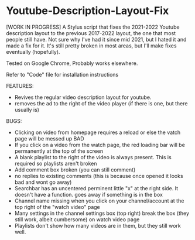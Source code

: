 # Youtube-Description-Layout-Fix
[WORK IN PROGRESS]
A Stylus script that fixes the 2021-2022 Youtube description layout to the previous 2017-2022 layout, the one that most people still have. 
Not sure why I've had it since mid 2021, but I hated it and made a fix for it. It's still pretty broken in most areas, but I'll make fixes eventually (hopefully).

Tested on Google Chrome, Probably works elsewhere.

Refer to "Code" file for installation instructions


FEATURES:
- Revives the regular video description layout for youtube.
- removes the ad to the right of the video player (if there is one, but there usually is)


BUGS:
- Clicking on video from homepage requires a reload or else the vatch page will be messed up BAD
- If you click on a video from the watch page, the red loading bar will be permanently at the top of the screen
- A blank playlist to the right of the video is always present. This is required so playlists aren't broken
- Add comment box broken (you can still comment)
- no replies to existing comments (this is because once opened it looks bad and wont go away)
- Searchbar has an uncentered perminent little "x" at the right side. It doesn't have a function. goes away if something is in the box
- Channel name missing when you click on your channel/account at the top right of the "watch video" page
- Many settings in the channel settings box (top right) break the box (they still work, albeit cumbersome) on watch video page
- Playlists don't show how many videos are in them, but they still work well.

